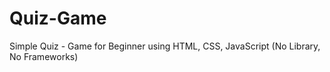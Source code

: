 # Quiz-Game
Simple Quiz - Game for Beginner using HTML, CSS, JavaScript (No Library, No Frameworks)
